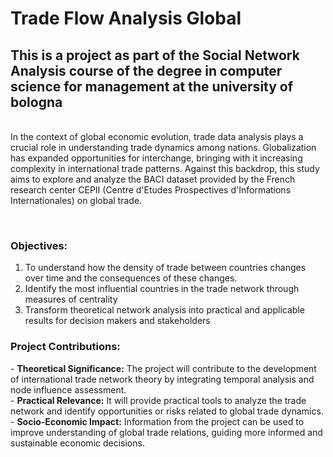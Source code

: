 # Trade Flow Analysis Global
<h2>This is a project as part of the Social Network Analysis course of the degree in computer science for management at the university of bologna</h2>
<br>In the context of global economic evolution, trade data analysis plays a crucial role in
understanding trade dynamics among nations. Globalization has expanded opportunities for
interchange, bringing with it increasing complexity in international trade patterns. Against
this backdrop, this study aims to explore and analyze the BACI dataset provided by the
French research center CEPII (Centre d'Etudes Prospectives d'Informations Internationales)
on global trade.

<br><h3>Objectives:</h3>
1. To understand how the density of trade between countries changes over
time and the consequences of these changes.
2. Identify the most influential countries in the trade network through
measures of centrality
3. Transform theoretical network analysis into practical and applicable results
for decision makers and stakeholders

<h3>Project Contributions:</h3>
- <b>Theoretical Significance:</b> The project will contribute to the development of
international trade network theory by integrating temporal analysis and node influence
assessment.
<br>- <b>Practical Relevance:</b> It will provide practical tools to analyze the trade network and
identify opportunities or risks related to global trade dynamics.
<br>- <b>Socio-Economic Impact:</b> Information from the project can be used to improve
understanding of global trade relations, guiding more informed and sustainable
economic decisions.
